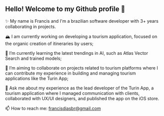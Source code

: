 ## Hello! Welcome to my Github profile 👋


✨ My name is Francis and I'm a brazilian software developer with 3+ years collaborating in projects.

  🏔️ I am currently working on developing a tourism application, focused on the organic creation of itineraries by users;
  
  🌱 I’m currently learning the latest trendings in AI, such as Atlas Vector Search and trained models;
  
  👯 I’m aiming to collaborate on projects related to tourism platforms where I can contribute my experience in building and managing tourism applications like the Turin App;
  
  💬 Ask me about my experience as the lead developer of the Turin App, a tourism application where I managed communication with clients, collaborated with UX/UI designers, and published the app on the iOS store.


  📫 How to reach me: francisdiasbr@gmail.com

